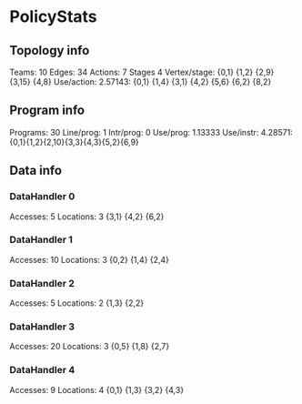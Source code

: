# PolicyStats
## Topology info
Teams:		10
Edges:		34
Actions:	7
Stages		4
Vertex/stage:	{0,1} {1,2} {2,9} {3,15} {4,8} 
Use/action:	2.57143: {0,1} {1,4} {3,1} {4,2} {5,6} {6,2} {8,2} 

## Program info
Programs:	30
Line/prog:	1
Intr/prog:	0
Use/prog:	1.13333
Use/instr:	4.28571: {0,1}{1,2}{2,10}{3,3}{4,3}{5,2}{6,9}

## Data info

### DataHandler 0
Accesses:	5
Locations:	3
{3,1} {4,2} {6,2} 

### DataHandler 1
Accesses:	10
Locations:	3
{0,2} {1,4} {2,4} 

### DataHandler 2
Accesses:	5
Locations:	2
{1,3} {2,2} 

### DataHandler 3
Accesses:	20
Locations:	3
{0,5} {1,8} {2,7} 

### DataHandler 4
Accesses:	9
Locations:	4
{0,1} {1,3} {3,2} {4,3} 